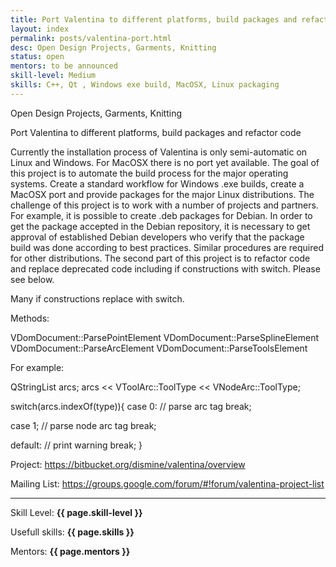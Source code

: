```yaml
---
title: Port Valentina to different platforms, build packages and refactor code
layout: index
permalink: posts/valentina-port.html
desc: Open Design Projects, Garments, Knitting
status: open
mentors: to be announced
skill-level: Medium
skills: C++, Qt , Windows exe build, MacOSX, Linux packaging
---
```

Open Design Projects, Garments, Knitting


Port Valentina to different platforms, build packages and refactor code

Currently the installation process of Valentina is only semi-automatic on Linux and Windows. For MacOSX there is no port yet available. The goal of this project is to automate the build process for the major operating systems. Create a standard workflow for Windows .exe builds, create a MacOSX port and provide packages for the major Linux distributions. The challenge of this project is to work with a number of projects and partners. For example, it is possible to create .deb packages for Debian. In order to get the package accepted in the Debian repository, it is necessary to get approval of established Debian developers who verify that the package build was done according to best practices. Similar procedures are required for other distributions. The second part of this project is to refactor code and replace deprecated code including if constructions with switch. Please see below.

Many if constructions replace with switch.

Methods:

VDomDocument::ParsePointElement
VDomDocument::ParseSplineElement
VDomDocument::ParseArcElement
VDomDocument::ParseToolsElement

For example:

QStringList arcs;
arcs << VToolArc::ToolType << VNodeArc::ToolType;

switch(arcs.indexOf(type)){
case 0:
// parse arc tag
break;

case 1;
// parse node arc tag
break;

default:
// print warning
break;
}

Project: https://bitbucket.org/dismine/valentina/overview

Mailing List: https://groups.google.com/forum/#!forum/valentina-project-list

* * *

Skill Level: **{{ page.skill-level }}**

Usefull skills: **{{ page.skills }}**

Mentors: **{{ page.mentors }}**
